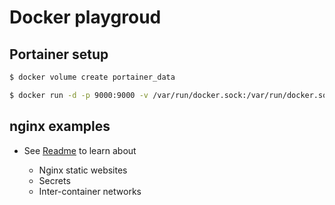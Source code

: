 # Docker playgroud

## Portainer setup

```bash
$ docker volume create portainer_data

$ docker run -d -p 9000:9000 -v /var/run/docker.sock:/var/run/docker.sock -v portainer_data:/data portainer/portainer
```

## nginx examples

* See [Readme](nginx/Readme.md) to learn about

    * Nginx static websites
    * Secrets
    * Inter-container networks
